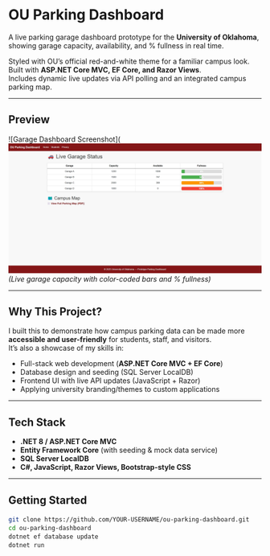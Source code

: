 # OU Parking Dashboard  

A live parking garage dashboard prototype for the **University of Oklahoma**, showing garage capacity, availability, and % fullness in real time.  

Styled with OU’s official red-and-white theme for a familiar campus look.  
Built with **ASP.NET Core MVC, EF Core, and Razor Views**.  
Includes dynamic live updates via API polling and an integrated campus parking map.  

---

## Preview  

![Garage Dashboard Screenshot](![Garage Dashboard Screenshot](OuParkingDashboard/docs/dashboard.png)
*(Live garage capacity with color-coded bars and % fullness)*  

---

## Why This Project?  

I built this to demonstrate how campus parking data can be made more **accessible and user-friendly** for students, staff, and visitors.  
It’s also a showcase of my skills in:  

- Full-stack web development (**ASP.NET Core MVC + EF Core**)  
- Database design and seeding (SQL Server LocalDB)  
- Frontend UI with live API updates (JavaScript + Razor)  
- Applying university branding/themes to custom applications  

---

## Tech Stack  

- **.NET 8 / ASP.NET Core MVC**  
- **Entity Framework Core** (with seeding & mock data service)  
- **SQL Server LocalDB**  
- **C#, JavaScript, Razor Views, Bootstrap-style CSS**  

---

## Getting Started 

```bash
git clone https://github.com/YOUR-USERNAME/ou-parking-dashboard.git
cd ou-parking-dashboard
dotnet ef database update
dotnet run
